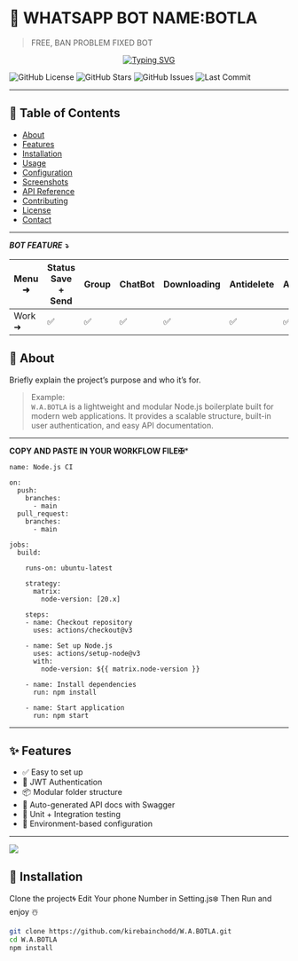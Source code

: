 # 🚀 WHATSAPP BOT NAME:BOTLA

> FREE, BAN PROBLEM FIXED BOT

<div align="center"> 
  <a href="https://git.io/typing-svg"> 
    <img src="https://readme-typing-svg.demolab.com?font=Rockwell&size=50&pause=1000&color=33ff00&center=true&width=910&height=100&lines=BOTLA;Free+Whatsapp+Bot;Made+By+TANVIR" alt="Typing SVG" />
  </a> 
</div>

![GitHub License](https://img.shields.io/github/license/ccxt/ccxt)
![GitHub Stars](https://img.shields.io/github/stars/ccxt/ccxt?style=social)
![GitHub Issues](https://img.shields.io/github/issues/ccxt/ccxt)
![Last Commit](https://img.shields.io/github/last-commit/kirebainchodd/W.A.BOTLA)

---

## 📑 Table of Contents

- [About](#about)
- [Features](#features)
- [Installation](#installation)
- [Usage](#usage)
- [Configuration](#configuration)
- [Screenshots](#screenshots)
- [API Reference](#api-reference)
- [Contributing](#contributing)
- [License](#license)
- [Contact](#contact)

---

***BOT FEATURE ⤵️***

| Menu ⁠➜ | Status Save + Send | Group | ChatBot | Downloading | Antidelete | Ai | Viewonce | Fun | Status Reply | Status Reacts | HeartReacts | Autoreacts | Call Rejecter 
|---|---|---|---|---|---|---|---|---|---|---|---|---|---|
| Work ➜ |✅|✅|✅|✅|✅|✅|✅|✅|✅|✅|✅|✅|✅|

## 🧠 About

Briefly explain the project’s purpose and who it’s for.

> Example:  
> `W.A.BOTLA` is a lightweight and modular Node.js boilerplate built for modern web applications. It provides a scalable structure, built-in user authentication, and easy API documentation.

---

**COPY AND PASTE IN YOUR WORKFLOW FILE✠***

```
name: Node.js CI

on:
  push:
    branches:
      - main
  pull_request:
    branches:
      - main

jobs:
  build:

    runs-on: ubuntu-latest

    strategy:
      matrix:
        node-version: [20.x]

    steps:
    - name: Checkout repository
      uses: actions/checkout@v3

    - name: Set up Node.js
      uses: actions/setup-node@v3
      with:
        node-version: ${{ matrix.node-version }}

    - name: Install dependencies
      run: npm install

    - name: Start application
      run: npm start
```

-------
## ✨ Features

- ✅ Easy to set up
- 🔐 JWT Authentication
- 📦 Modular folder structure
- 📃 Auto-generated API docs with Swagger
- 🧪 Unit + Integration testing
- 📁 Environment-based configuration

---
<a><img src='https://i.imgur.com/LyHic3i.gif'/></a>
  </div>

## 🔧 Installation

Clone the project🌀
Edit Your phone Number in Setting.js❄️ 
Then Run and enjoy ☃️

```bash
git clone https://github.com/kirebainchodd/W.A.BOTLA.git
cd W.A.BOTLA
npm install
